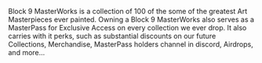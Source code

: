 Block 9 MasterWorks is a collection of 100 of the some of the greatest Art Masterpieces ever painted. Owning a Block 9 MasterWorks also serves as a MasterPass for Exclusive Access on every collection we ever drop. It also carries with it perks, such as substantial discounts on our future Collections, Merchandise, MasterPass holders channel in discord, Airdrops, and more...
